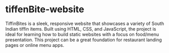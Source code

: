 # tiffenBite-website
TiffinBites is a sleek, responsive website that showcases a variety of South Indian tiffin items. Built using HTML, CSS, and JavaScript, the project is ideal for learning how to build static websites with a focus on food/menu presentation. This project can be a great foundation for restaurant landing pages or online menu apps.
